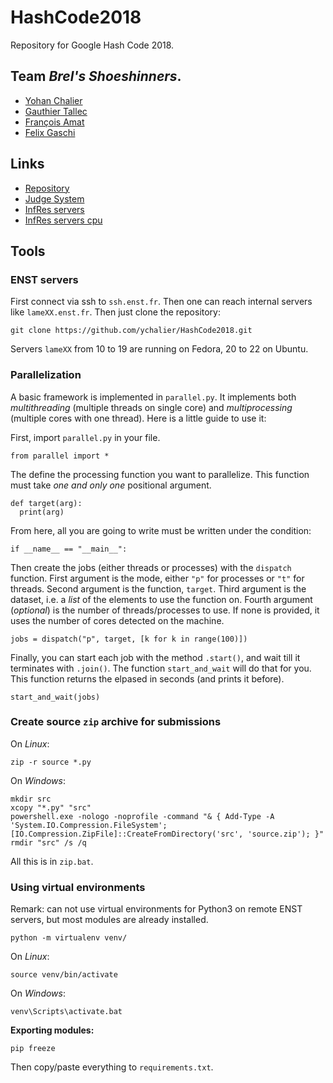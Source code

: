 # HashCode2018
Repository for Google Hash Code 2018.

## Team *Brel's Shoeshinners*.

 - [Yohan Chalier](https://github.com/ychalier/)
 - [Gauthier Tallec](https://github.com/gtallec/)
 - [François Amat](https://github.com/Fran-cois)
 - [Felix Gaschi]()

## Links

 - [Repository](https://github.com/ychalier/HashCode2018.git)
 - [Judge System](https://hashcodejudge.withgoogle.com/)
 - [InfRes servers](https://services.infres.enst.fr/services/infres/serveurs.html)
 - [InfRes servers cpu](https://services.infres.enst.fr/cpu/)

## Tools

### ENST servers

First connect via ssh to `ssh.enst.fr`. Then one can reach internal servers
like `lameXX.enst.fr`. Then just clone the repository:

    git clone https://github.com/ychalier/HashCode2018.git

Servers `lameXX` from 10 to 19 are running on Fedora, 20 to 22 on Ubuntu.

### Parallelization

A basic framework is implemented in `parallel.py`. It implements both *multithreading* (multiple threads on single core) and *multiprocessing* (multiple cores with one thread). Here is a little guide to use it:

First, import `parallel.py` in your file.

    from parallel import *

The define the processing function you want to parallelize. This function must take *one and only one* positional argument.

    def target(arg):
      print(arg)

From here, all you are going to write must be written under the condition:

    if __name__ == "__main__":

Then create the jobs (either threads or processes) with the `dispatch` function. First argument is the mode, either `"p"` for processes or `"t"` for threads. Second argument is the function, `target`. Third argument is the dataset, i.e. a *list* of the elements to use the function on. Fourth argument (*optional*) is the number of threads/processes to use. If none is provided, it uses the number of cores detected on the machine.

    jobs = dispatch("p", target, [k for k in range(100)])

Finally, you can start each job with the method `.start()`, and wait till it terminates with `.join()`. The function `start_and_wait` will do that for you. This function returns the elpased in seconds (and prints it before).

    start_and_wait(jobs)

### Create source `zip` archive for submissions

On *Linux*:

    zip -r source *.py

On *Windows*:

    mkdir src
    xcopy "*.py" "src"
    powershell.exe -nologo -noprofile -command "& { Add-Type -A 'System.IO.Compression.FileSystem'; [IO.Compression.ZipFile]::CreateFromDirectory('src', 'source.zip'); }"
    rmdir "src" /s /q

All this is in `zip.bat`.

### Using virtual environments

Remark: can not use virtual environments for Python3 on remote ENST servers,
but most modules are already installed.

    python -m virtualenv venv/

On *Linux*:

    source venv/bin/activate

On *Windows*:

    venv\Scripts\activate.bat

**Exporting modules:**

    pip freeze

Then copy/paste everything to `requirements.txt`.
